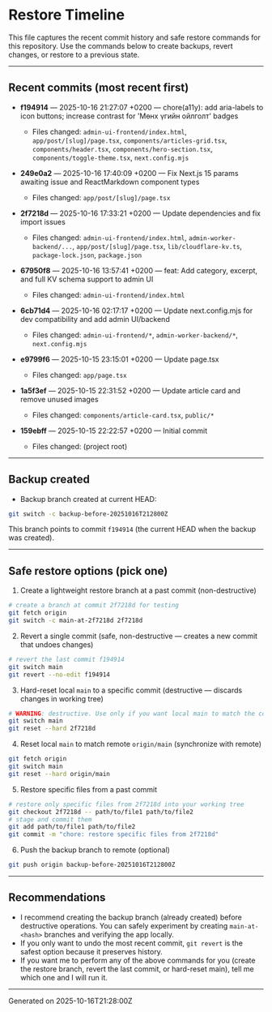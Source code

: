 # Restore Timeline

This file captures the recent commit history and safe restore commands for this repository. Use the commands below to create backups, revert changes, or restore to a previous state.

---

## Recent commits (most recent first)

- **f194914** — 2025-10-16 21:27:07 +0200 — chore(a11y): add aria-labels to icon buttons; increase contrast for 'Мөнх үгийн ойлголт' badges
  - Files changed: `admin-ui-frontend/index.html`, `app/post/[slug]/page.tsx`, `components/articles-grid.tsx`, `components/header.tsx`, `components/hero-section.tsx`, `components/toggle-theme.tsx`, `next.config.mjs`

- **249e0a2** — 2025-10-16 17:40:09 +0200 — Fix Next.js 15 params awaiting issue and ReactMarkdown component types
  - Files changed: `app/post/[slug]/page.tsx`

- **2f7218d** — 2025-10-16 17:33:21 +0200 — Update dependencies and fix import issues
  - Files changed: `admin-ui-frontend/index.html`, `admin-worker-backend/...`, `app/post/[slug]/page.tsx`, `lib/cloudflare-kv.ts`, `package-lock.json`, `package.json`

- **67950f8** — 2025-10-16 13:57:41 +0200 — feat: Add category, excerpt, and full KV schema support to admin UI
  - Files changed: `admin-ui-frontend/index.html`

- **6cb71d4** — 2025-10-16 02:17:17 +0200 — Update next.config.mjs for dev compatibility and add admin UI/backend
  - Files changed: `admin-ui-frontend/*`, `admin-worker-backend/*`, `next.config.mjs`

- **e9799f6** — 2025-10-15 23:15:01 +0200 — Update page.tsx
  - Files changed: `app/page.tsx`

- **1a5f3ef** — 2025-10-15 22:31:52 +0200 — Update article card and remove unused images
  - Files changed: `components/article-card.tsx`, `public/*`

- **159ebff** — 2025-10-15 22:22:57 +0200 — Initial commit
  - Files changed: (project root)

---

## Backup created

- Backup branch created at current HEAD:

```bash
git switch -c backup-before-20251016T212800Z
```

This branch points to commit `f194914` (the current HEAD when the backup was created).

---

## Safe restore options (pick one)

1) Create a lightweight restore branch at a past commit (non-destructive)

```bash
# create a branch at commit 2f7218d for testing
git fetch origin
git switch -c main-at-2f7218d 2f7218d
```

2) Revert a single commit (safe, non-destructive — creates a new commit that undoes changes)

```bash
# revert the last commit f194914
git switch main
git revert --no-edit f194914
```

3) Hard-reset local `main` to a specific commit (destructive — discards changes in working tree)

```bash
# WARNING: destructive. Use only if you want local main to match the commit exactly
git switch main
git reset --hard 2f7218d
```

4) Reset local `main` to match remote `origin/main` (synchronize with remote)

```bash
git fetch origin
git switch main
git reset --hard origin/main
```

5) Restore specific files from a past commit

```bash
# restore only specific files from 2f7218d into your working tree
git checkout 2f7218d -- path/to/file1 path/to/file2
# stage and commit them
git add path/to/file1 path/to/file2
git commit -m "chore: restore specific files from 2f7218d"
```

6) Push the backup branch to remote (optional)

```bash
git push origin backup-before-20251016T212800Z
```

---

## Recommendations

- I recommend creating the backup branch (already created) before destructive operations. You can safely experiment by creating `main-at-<hash>` branches and verifying the app locally.
- If you only want to undo the most recent commit, `git revert` is the safest option because it preserves history.
- If you want me to perform any of the above commands for you (create the restore branch, revert the last commit, or hard-reset main), tell me which one and I will run it.

---

Generated on 2025-10-16T21:28:00Z
